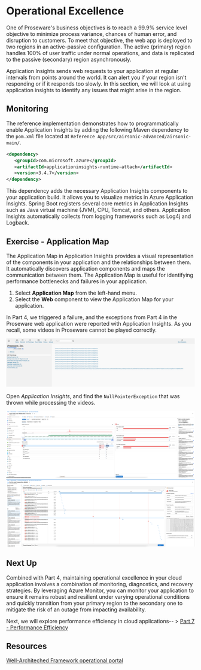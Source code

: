 # Operational Excellence

One of Proseware's business objectives is to reach a 99.9% service level objective to minimize process variance, chances of human error, and disruption to customers. To meet that objective, the web app is deployed to two regions in an active-passive configuration. The active (primary) region handles 100% of user traffic under normal operations, and data is replicated to the passive (secondary) region asynchronously. 

Application Insights sends web requests to your application at regular intervals from points around the world. It can alert you if your region isn't responding or if it responds too slowly. In this section, we will look at using application insights to identify any issues that might arise in the region. 

## Monitoring

The reference implementation demonstrates how to programmatically enable Application Insights by adding the following Maven dependency to the `pom.xml` file located at `Reference App/src/airsonic-advanced/airsonic-main/`.

```xml
<dependency>
   <groupId>com.microsoft.azure</groupId>
   <artifactId>applicationinsights-runtime-attach</artifactId>
   <version>3.4.7</version>
</dependency>
```

This dependency adds the necessary Application Insights components to your application build. It allows you to visualize metrics in Azure Application Insights. Spring Boot registers several core metrics in Application Insights such as Java virtual machine (JVM), CPU, Tomcat, and others. Application Insights automatically collects from logging frameworks such as Log4j and Logback.

## Exercise - Application Map

The Application Map in Application Insights provides a visual representation of the components in your application and the relationships between them. It automatically discovers application components and maps the communication between them. The Application Map is useful for identifying performance bottlenecks and failures in your application.

1. Select **Application Map** from the left-hand menu.
2. Select the **Web** component to view the Application Map for your application.

In Part 4, we triggered a failure, and the exceptions from Part 4 in the Proseware web application were reported with Application Insights. As you recall, some videos in Proseware cannot be played correctly. 

![VideoError](images/proseware-video-error.png)

Open *Application Insights*, and find the `NullPointerException` that was thrown while processing the videos.

![AppInsightsFailures](images/application-insights-failures.png)
![AppInsightsEndToEndDetails](images/application-insights-end-to-end-details.png)

## Next Up

Combined with Part 4, maintaining operational excellence in your cloud application involves a combination of monitoring, diagnostics, and recovery strategies. By leveraging Azure Monitor, you can monitor your application to ensure it remains robust and resilient under varying operational conditions and quickly transition from your primary region to the secondary one to mitigate the risk of an outage from impacting availability.

Next, we will explore performance efficiency in cloud applications-- > [Part 7 - Performance Efficiency](../Part7-Performance-Efficiency/README.md)

## Resources
[Well-Architeched Framework operational portal](https://learn.microsoft.com/en-us/azure/well-architected/operational-excellence)
